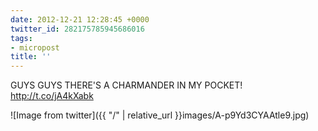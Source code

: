```yaml
---
date: 2012-12-21 12:28:45 +0000
twitter_id: 282175785945686016
tags:
- micropost
title: ''
---
```


GUYS GUYS THERE'S A CHARMANDER IN MY POCKET! http://t.co/jA4kXabk

![Image from twitter]({{ "/" | relative_url  }}images/A-p9Yd3CYAAtle9.jpg)
